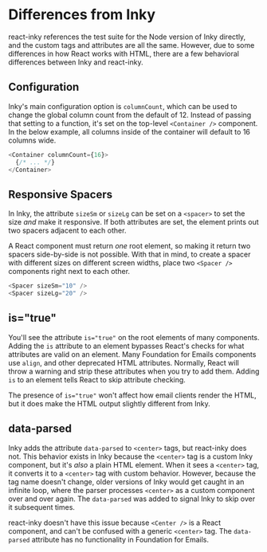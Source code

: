 # Differences from Inky

react-inky references the test suite for the Node version of Inky directly, and the custom tags and attributes are all the same. However, due to some differences in how React works with HTML, there are a few behavioral differences between Inky and react-inky.

## Configuration

Inky's main configuration option is `columnCount`, which can be used to change the global column count from the default of 12. Instead of passing that setting to a function, it's set on the top-level `<Container />` component. In the below example, all columns inside of the container will default to 16 columns wide.

```js
<Container columnCount={16}>
  {/* ... */}
</Container>
```

## Responsive Spacers

In Inky, the attribute `sizeSm` or `sizeLg` can be set on a `<spacer>` to set the size *and* make it responsive. If both attributes are set, the element prints out two spacers adjacent to each other.

A React component must return *one* root element, so making it return two spacers side-by-side is not possible. With that in mind, to create a spacer with different sizes on different screen widths, place two `<Spacer />` components right next to each other.

```js
<Spacer sizeSm="10" />
<Spacer sizeLg="20" />
```

## is="true"

You'll see the attribute `is="true"` on the root elements of many components. Adding the `is` attribute to an element bypasses React's checks for what attributes are valid on an element. Many Foundation for Emails components use `align`, and other deprecated HTML attributes. Normally, React will throw a warning and strip these attributes when you try to add them. Adding `is` to an element tells React to skip attribute checking.

The presence of `is="true"` won't affect how email clients render the HTML, but it does make the HTML output slightly different from Inky.

## data-parsed

Inky adds the attribute `data-parsed` to `<center>` tags, but react-inky does not. This behavior exists in Inky because the `<center>` tag is a custom Inky component, but it's *also* a plain HTML element. When it sees a `<center>` tag, it converts it to a `<center>` tag with custom behavior. However, because the tag name doesn't change, older versions of Inky would get caught in an infinite loop, where the parser processes `<center>` as a custom component over and over again. The `data-parsed` was added to signal Inky to skip over it subsequent times.

react-inky doesn't have this issue because `<Center />` is a React component, and can't be confused with a generic `<center>` tag. The `data-parsed` attribute has no functionality in Foundation for Emails.
